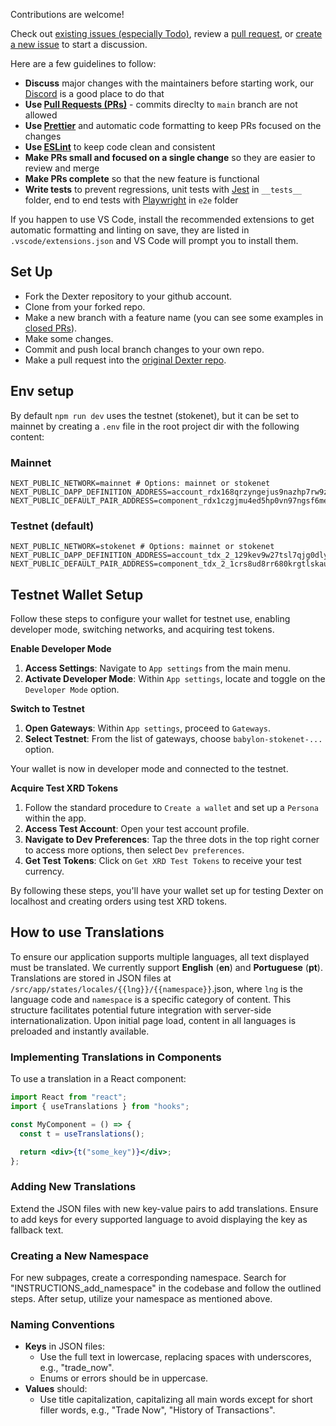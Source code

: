 Contributions are welcome!

Check out [existing issues (especially Todo)](https://github.com/orgs/DeXter-on-Radix/projects/1/views/1), review a [pull request](https://github.com/orgs/DeXter-on-Radix/projects/1/views/3), or [create a new issue](https://github.com/DeXter-on-Radix/website/issues/new) to start a discussion.

Here are a few guidelines to follow:

- **Discuss** major changes with the maintainers before starting work, our [Discord](https://discord.gg/Y44jqe2q2W) is a good place to do that
- **Use [Pull Requests (PRs)](https://docs.github.com/en/pull-requests)** - commits direclty to `main` branch are not allowed
- **Use [Prettier](https://prettier.io/)** and automatic code formatting to keep PRs focused on the changes
- **Use [ESLint](https://eslint.org/)** to keep code clean and consistent
- **Make PRs small and focused on a single change** so they are easier to review and merge
- **Make PRs complete** so that the new feature is functional
- **Write tests** to prevent regressions, unit tests with [Jest](https://jestjs.io/) in `__tests__` folder, end to end tests with [Playwright](https://playwright.dev/) in `e2e` folder

If you happen to use VS Code, install the recommended extensions to get automatic formatting and linting on save, they are listed in `.vscode/extensions.json` and VS Code will prompt you to install them.

## Set Up

- Fork the Dexter repository to your github account.
- Clone from your forked repo.
- Make a new branch with a feature name (you can see some examples in [closed PRs](https://github.com/DeXter-on-Radix/website/pulls?q=is%3Apr+is%3Aclosed)).
- Make some changes.
- Commit and push local branch changes to your own repo.
- Make a pull request into the [original Dexter repo](https://github.com/DeXter-on-Radix/website).

## Env setup

By default `npm run dev` uses the testnet (stokenet), but it can be set to mainnet by creating a `.env` file in the root project dir with the following content:

### Mainnet

```
NEXT_PUBLIC_NETWORK=mainnet # Options: mainnet or stokenet
NEXT_PUBLIC_DAPP_DEFINITION_ADDRESS=account_rdx168qrzyngejus9nazhp7rw9z3qn2r7uk3ny89m5lwvl299ayv87vpn5
NEXT_PUBLIC_DEFAULT_PAIR_ADDRESS=component_rdx1czgjmu4ed5hp0vn97ngsf6mevq9tl0v8rrh2yq0f4dnpndggk7j9pu
```

### Testnet (default)

```
NEXT_PUBLIC_NETWORK=stokenet # Options: mainnet or stokenet
NEXT_PUBLIC_DAPP_DEFINITION_ADDRESS=account_tdx_2_129kev9w27tsl7qjg0dlyze70kxnlzycs8v2c85kzec40gg8mt73f7y
NEXT_PUBLIC_DEFAULT_PAIR_ADDRESS=component_tdx_2_1crs8ud8rr680krgtlskauye7qnns5zdawdlspvcqceder6tysu884p
```

## Testnet Wallet Setup

Follow these steps to configure your wallet for testnet use, enabling developer mode, switching networks, and acquiring test tokens.

**Enable Developer Mode**

1. **Access Settings**: Navigate to `App settings` from the main menu.
2. **Activate Developer Mode**: Within `App settings`, locate and toggle on the `Developer Mode` option.

**Switch to Testnet**

1. **Open Gateways**: Within `App settings`, proceed to `Gateways`.
2. **Select Testnet**: From the list of gateways, choose `babylon-stokenet-...` option.

Your wallet is now in developer mode and connected to the testnet.

**Acquire Test XRD Tokens**

1. Follow the standard procedure to `Create a wallet` and set up a `Persona` within the app.
2. **Access Test Account**: Open your test account profile.
3. **Navigate to Dev Preferences**: Tap the three dots in the top right corner to access more options, then select `Dev preferences`.
4. **Get Test Tokens**: Click on `Get XRD Test Tokens` to receive your test currency.

By following these steps, you'll have your wallet set up for testing Dexter on localhost and creating orders using test XRD tokens.

## How to use Translations

To ensure our application supports multiple languages, all text displayed must be translated. We currently support **English** (**en**) and **Portuguese** (**pt**). Translations are stored in JSON files at `/src/app/states/locales/{{lng}}/{{namespace}}`.json, where `lng` is the language code and `namespace` is a specific category of content. This structure facilitates potential future integration with server-side internationalization. Upon initial page load, content in all languages is preloaded and instantly available.

### Implementing Translations in Components

To use a translation in a React component:

```jsx
import React from "react";
import { useTranslations } from "hooks";

const MyComponent = () => {
  const t = useTranslations();

  return <div>{t("some_key")}</div>;
};
```

### Adding New Translations

Extend the JSON files with new key-value pairs to add translations. Ensure to add keys for every supported language to avoid displaying the key as fallback text.

### Creating a New Namespace

For new subpages, create a corresponding namespace. Search for "INSTRUCTIONS_add_namespace" in the codebase and follow the outlined steps. After setup, utilize your namespace as mentioned above.

### Naming Conventions

- **Keys** in JSON files:
  - Use the full text in lowercase, replacing spaces with underscores, e.g., "trade_now".
  - Enums or errors should be in uppercase.
- **Values** should:
  - Use title capitalization, capitalizing all main words except for short filler words, e.g., "Trade Now", "History of Transactions".
